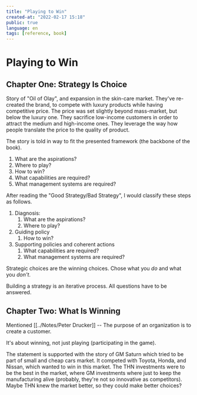 ```yaml
---
title: "Playing to Win"
created-at: "2022-02-17 15:18"
public: true
language: en
tags: [reference, book]
---
```


# Playing to Win

## Chapter One: Strategy Is Choice

Story of "Oil of Olay", and expansion in the skin-care market. They've re-created the brand, to compete with luxury products while having competitive price. The price was set slightly beyond mass-market, but below the luxury one. They sacrifice low-income customers in order to attract the medium and high-income ones. They leverage the way how people translate the price to the quality of product.

The story is told in way to fit the presented framework (the backbone of the book).

1. What are the aspirations?
2. Where to play?
3. How to win?
4. What capabilities are required?
5. What management systems are required?

After reading the "Good Strategy/Bad Strategy", I would classify these steps as follows.

1. Diagnosis:
	1. What are the aspirations?
	2. Where to play?
2. Guiding policy
	1. How to win?
3. Supporting policies and coherent actions
	1. What capabilities are required?
	2. What management systems are required?

Strategic choices are the winning choices. Chose what you *do* and what you *don't*.

Building a strategy is an iterative process. All questions have to be answered.

## Chapter Two: What Is Winning

Mentioned [[../Notes/Peter Drucker]] -- The purpose of an organization is to create a customer.

It's about winning, not just playing (participating in the game).

The statement is supported with the story of GM Saturn which tried to be part of small and cheap cars market. It competed with Toyota, Honda, and Nissan, which wanted to win in this market. The THN investments were to be the best in the market, where GM investments where just to keep the manufacturing alive (probably, they're not so innovative as competitors). Maybe THN knew the market better, so they could make better choices?

